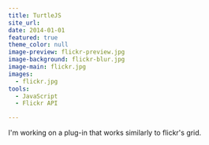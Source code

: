 ```yaml
---
title: TurtleJS
site_url:
date: 2014-01-01
featured: true
theme_color: null
image-preview: flickr-preview.jpg
image-background: flickr-blur.jpg
image-main: flickr.jpg
images:
  - flickr.jpg
tools:
  - JavaScript
  - Flickr API

---
```


I'm working on a plug-in that works similarly to flickr's grid.

<!--more-->
